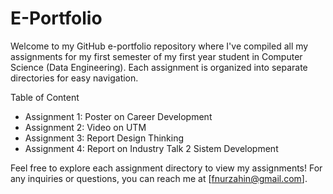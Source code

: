 # E-Portfolio
Welcome to my GitHub e-portfolio repository where I've compiled all my assignments for my first semester of my first year student in Computer Science (Data Engineering). 
Each assignment is organized into separate directories for easy navigation.

Table of Content
- Assignment 1: Poster on Career Development
- Assignment 2: Video on UTM
- Assignment 3: Report Design Thinking
- Assignment 4: Report on Industry Talk 2 Sistem Development

Feel free to explore each assignment directory to view my assignments!
For any inquiries or questions, you can reach me at [fnurzahin@gmail.com].
